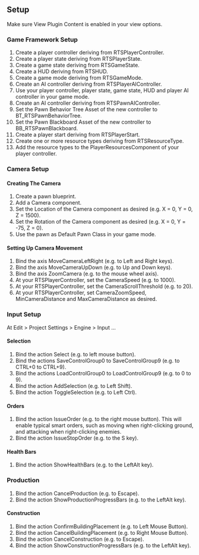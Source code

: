 ## Setup

Make sure View Plugin Content is enabled in your view options.

### Game Framework Setup

1. Create a player controller deriving from RTSPlayerController.
1. Create a player state deriving from RTSPlayerState.
1. Create a game state deriving from RTSGameState.
1. Create a HUD deriving from RTSHUD.
1. Create a game mode deriving from RTSGameMode.
1. Create an AI controller deriving from RTSPlayerAIController.
1. Use your player controller, player state, game state, HUD and player AI controller in your game mode.
1. Create an AI controller deriving from RTSPawnAIController.
1. Set the Pawn Behavior Tree Asset of the new controller to BT_RTSPawnBehaviorTree.
1. Set the Pawn Blackboard Asset of the new controller to BB_RTSPawnBlackboard.
1. Create a player start deriving from RTSPlayerStart.
1. Create one or more resource types deriving from RTSResourceType.
1. Add the resource types to the PlayerResourcesComponent of your player controller.

### Camera Setup

#### Creating The Camera

1. Create a pawn blueprint.
1. Add a Camera component.
1. Set the Location of the Camera component as desired (e.g. X = 0, Y = 0, Z = 1500).
1. Set the Rotation of the Camera component as desired (e.g. X = 0, Y = -75, Z = 0).
1. Use the pawn as Default Pawn Class in your game mode.

#### Setting Up Camera Movement

1. Bind the axis MoveCameraLeftRight (e.g. to Left and Right keys).
1. Bind the axis MoveCameraUpDown (e.g. to Up and Down keys).
1. Bind the axis ZoomCamera (e.g. to the mouse wheel axis).
1. At your RTSPlayerController, set the CameraSpeed (e.g. to 1000).
1. At your RTSPlayerController, set the CameraScrollThreshold (e.g. to 20).
1. At your RTSPlayerController, set CameraZoomSpeed, MinCameraDistance and MaxCameraDistance as desired.

### Input Setup

At Edit > Project Settings > Engine > Input ...

#### Selection

1. Bind the action Select (e.g. to left mouse button).
1. Bind the actions SaveControlGroup0 to SaveControlGroup9 (e.g. to CTRL+0 to CTRL+9).
1. Bind the actions LoadControlGroup0 to LoadControlGroup9 (e.g. to 0 to 9).
1. Bind the action AddSelection (e.g. to Left Shift).
1. Bind the action ToggleSelection (e.g. to Left Ctrl).

#### Orders

1. Bind the action IssueOrder (e.g. to the right mouse button). This will enable typical smart orders, such as moving when right-clicking ground, and attacking when right-clicking enemies.
1. Bind the action IssueStopOrder (e.g. to the S key).

#### Health Bars

1. Bind the action ShowHealthBars (e.g. to the LeftAlt key).

### Production

1. Bind the action CancelProduction (e.g. to Escape).
1. Bind the action ShowProductionProgressBars (e.g. to the LeftAlt key).

#### Construction

1. Bind the action ConfirmBuildingPlacement (e.g. to Left Mouse Button).
1. Bind the action CancelBuildingPlacement (e.g. to Right Mouse Button).
1. Bind the action CancelConstruction (e.g. to Escape).
1. Bind the action ShowConstructionProgressBars (e.g. to the LeftAlt key).
